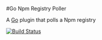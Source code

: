 #Go Npm Registry Poller

A [Go](http://www.go.cd) plugin that polls a Npm registry

[![Build Status](https://travis-ci.org/varchev/go-npm-poller.svg?branch=master)](https://travis-ci.org/varchev/go-npm-poller)

